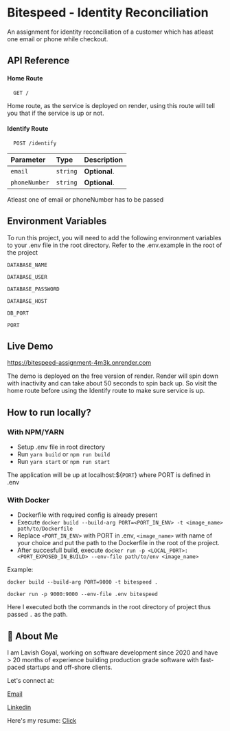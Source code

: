 # Bitespeed - Identity Reconciliation

An assignment for identity reconciliation of a customer which has atleast one email or phone while checkout.

## API Reference

#### Home Route

```http
  GET /
```

Home route, as the service is deployed on render, using this route will tell you that if the service is up or not.

#### Identify Route

```http
  POST /identify
```

| Parameter     | Type     | Description   |
| :------------ | :------- | :------------ |
| `email`       | `string` | **Optional**. |
| `phoneNumber` | `string` | **Optional**. |

Atleast one of email or phoneNumber has to be passed

## Environment Variables

To run this project, you will need to add the following environment variables to your .env file in the root directory. Refer to the .env.example in the root of the project

`DATABASE_NAME`

`DATABASE_USER`

`DATABASE_PASSWORD`

`DATABASE_HOST`

`DB_PORT`

`PORT`

## Live Demo

https://bitespeed-assignment-4m3k.onrender.com

The demo is deployed on the free version of render. Render will spin down with inactivity and can take about 50 seconds to spin back up. So visit the home route before using the Identify route to make sure service is up.

## How to run locally?

### With NPM/YARN

- Setup .env file in root directory
- Run `yarn build` or `npm run build`
- Run `yarn start` or `npm run start`

The application will be up at localhost:${`PORT`} where PORT is defined in .env

### With Docker

- Dockerfile with required config is already present
- Execute `docker build --build-arg PORT=<PORT_IN_ENV> -t <image_name> path/to/Dockerfile`
- Replace `<PORT_IN_ENV>` with PORT in .env, `<image_name>` with name of your choice and put the path to the Dockerfile in the root of the project.
- After succesfull build, execute `docker run -p <LOCAL_PORT>:<PORT_EXPOSED_IN_BUILD> --env-file path/to/env <image_name>`

Example:

`docker build --build-arg PORT=9000 -t bitespeed .`

`docker run -p 9000:9000 --env-file .env bitespeed`

Here I executed both the commands in the root directory of project thus passed `.` as the path.

## 🚀 About Me

I am Lavish Goyal, working on software development since 2020 and have > 20 months of experience building production grade software with fast-paced startups and off-shore clients.

Let's connect at:

[Email](mailto:goellavish10@gmail.com)

[Linkedin](https://linkedin.com/in/goellavish10)

Here's my resume: [Click](https://tinyurl.com/resumelavish)
